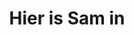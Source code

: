 ---
start: "00:00:58.500"
end: "00:01:08.000"
title: Hier is Sam in
options:
- Singapore
- Londen
- Sydney
- Kopenhagen	
- Buenos Aires
answer: Londen
---